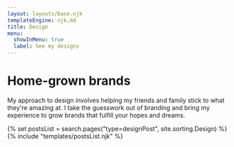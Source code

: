 ```yaml
---
layout: layouts/base.njk
templateEngine: njk,md
title: Design
menu:
  showInMenu: true
  label: See my designs
---
```


# Home-grown brands

My approach to design involves helping my friends and family stick to what
they're amazing at. I take the guesswork out of branding and bring my experience
to grow brands that fulfill your hopes and dreams.

<div class="feed">
{% set postsList = search.pages("type=designPost", site.sorting.Design) %}
{% include "templates/postsList.njk" %}
</div>
